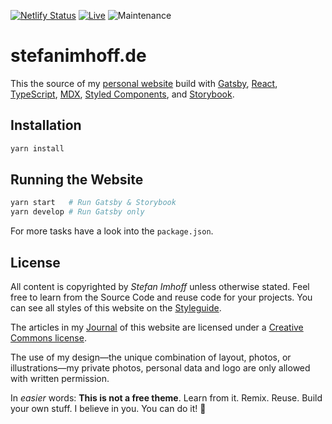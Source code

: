 [![Netlify Status](https://api.netlify.com/api/v1/badges/fa475948-4bb1-4611-94fd-d874ad79cf88/deploy-status)](https://app.netlify.com/sites/stefanimhoff-de/deploys)
[![Live](https://img.shields.io/badge/live-stefanimhoff.de-green.svg)](https://www.stefanimhoff.de/)
![Maintenance](https://img.shields.io/maintenance/yes/2020.svg)

# stefanimhoff.de

This the source of my [personal website][si] build with [Gatsby], [React], [TypeScript], [MDX], [Styled Components], and [Storybook].

## Installation

```sh
yarn install
```

## Running the Website

```sh
yarn start   # Run Gatsby & Storybook
yarn develop # Run Gatsby only
```

For more tasks have a look into the `package.json`.

## License

All content is copyrighted by _Stefan Imhoff_ unless otherwise stated. Feel free to learn from the Source Code and reuse code for your projects. You can see all styles of this website on the [Styleguide].

The articles in my [Journal] of this website are licensed under a [Creative Commons license].

The use of my design—the unique combination of layout, photos, or illustrations—my private photos, personal data and logo are only allowed with written permission.

In _easier_ words: **This is not a free theme**. Learn from it. Remix. Reuse. Build your own stuff. I believe in you. You can do it! 🤘

[creative commons license]: https://creativecommons.org/licenses/by-nc-sa/4.0/
[gatsby]: https://www.gatsbyjs.org/
[journal]: https://www.stefanimhoff.de/journal/
[mdx]: https://mdxjs.com/
[react]: https://reactjs.org/
[si]: https://www.stefanimhoff.de/
[storybook]: https://storybook.js.org/
[styled components]: https://styled-components.com/
[styleguide]: https://styleguide.stefanimhoff.de/
[typescript]: https://www.typescriptlang.org/
